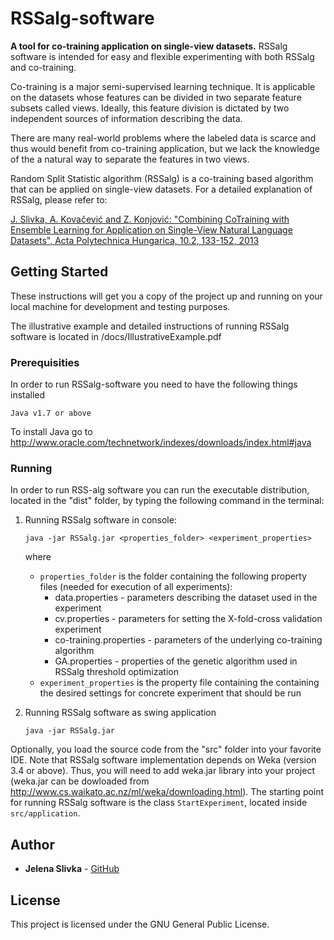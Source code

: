 # RSSalg-software

**A tool for co-training application on single-view datasets.**
RSSalg software is intended for easy and flexible experimenting with both RSSalg and co-training.

Co-training is a major semi-supervised learning technique. It is applicable on the datasets whose features can be divided in two separate feature subsets called views. Ideally, this feature division is dictated by two independent sources of information describing the data. 

There are many real-world problems where the labeled data is scarce and thus would benefit from co-training application, but we lack the knowledge of the a natural way to separate the features in two views.

Random Split Statistic algorithm (RSSalg) is a co-training based algorithm that can be applied on single-view datasets. For a detailed explanation of RSSalg, please refer to:

[J. Slivka, A. Kovačević and Z. Konjović: "Combining CoTraining
with Ensemble Learning for Application on Single-View Natural Language Datasets", Acta Polytechnica Hungarica, 10.2, 133-152, 2013](http://uni-obuda.hu/journal/Slivka_Kovacevic_Konjovic_40.pdf)

## Getting Started

These instructions will get you a copy of the project up and running on your local machine for development and testing purposes. 

The illustrative example and detailed instructions of running RSSalg software is located in /docs/IllustrativeExample.pdf

### Prerequisities

In order to run RSSalg-software you need to have the following things installed

```
Java v1.7 or above
```
To install Java go to http://www.oracle.com/technetwork/indexes/downloads/index.html#java

### Running

In order to run RSS-alg software you can run the executable distribution, located in the "dist" folder, by typing the following command in the terminal:
 
1. Running RSSalg software in console:
	```
	java -jar RSSalg.jar <properties_folder> <experiment_properties>
	```
	where 
	* `properties_folder` is the folder containing the following property files (needed for execution of all experiments): 
		* data.properties - parameters describing the dataset used in the experiment
		* cv.properties - parameters for setting the X-fold-cross validation experiment
		* co-training.properties - parameters of the underlying co-training algorithm
		* GA.properties - properties of the genetic algorithm used in RSSalg threshold optimization
	* `experiment_properties` is the property file containing the containing the desired settings for concrete experiment that should be run

2. Running RSSalg software as swing application
	```
	java -jar RSSalg.jar
	
	```

Optionally, you load the source code from the "src" folder into your favorite IDE. Note that RSSalg software implementation depends on Weka (version 3.4 or above). Thus, you will need to add weka.jar library into your project (weka.jar can be dowloaded from http://www.cs.waikato.ac.nz/ml/weka/downloading.html). The starting point for running RSSalg software is the class `StartExperiment`, located inside `src/application`.

## Author

* **Jelena Slivka** - [GitHub](https://github.com/slivkaje)

## License

This project is licensed under the GNU General Public License.
